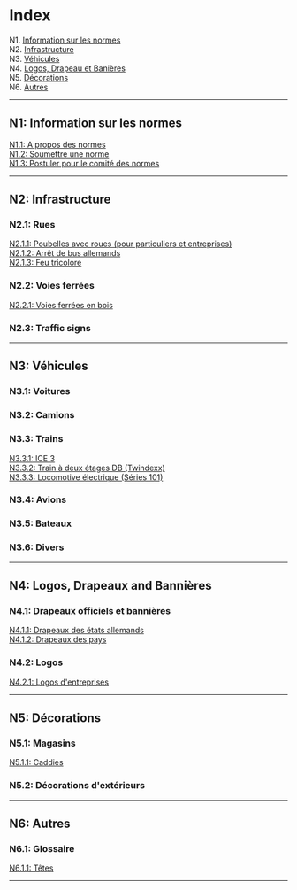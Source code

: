 # Index

N1. [Information sur les normes](#n1-information-sur-les-normes) <br/>
N2. [Infrastructure](#n2-infrastructure) <br/>
N3. [Véhicules](#n3-véhicules) <br/>
N4. [Logos, Drapeau et Banières](#n4-logos-drapeaux-et-banières) <br/>
N5. [Décorations](#n5-décorations) <br/>
N6. [Autres](#n6-autres)

***

## N1: Information sur les normes

[N1.1: A propos des normes](/BTEN/FR/N1/1) <br/>
[N1.2: Soumettre une norme](/BTEN/FR/N1/2) <br/>
[N1.3: Postuler pour le comité des normes](/BTEN/FR/N1/3)

***

## N2: Infrastructure
### N2.1: Rues
[N2.1.1: Poubelles avec roues (pour particuliers et entreprises)](/BTEN/FR/N2/1/1) <br/>
[N2.1.2: Arrêt de bus allemands](/BTEN/FR/N2/1/2) <br/>
[N2.1.3: Feu tricolore](/BTEN/FR/N2/1/3)
### N2.2: Voies ferrées
[N2.2.1: Voies ferrées en bois](/BTEN/FR/N2/2/1)
### N2.3: Traffic signs

***

## N3: Véhicules
### N3.1: Voitures
### N3.2: Camions
### N3.3: Trains
[N3.3.1: ICE 3](/BTEN/FR/N3/3/1) <br/>
[N3.3.2: Train à deux étages DB (Twindexx)](/BTEN/FR/N3/3/2) <br/>
[N3.3.3: Locomotive électrique (Séries 101)](/BTEN/FR/N3/3/3)
### N3.4: Avions
### N3.5: Bateaux
### N3.6: Divers

***

## N4: Logos, Drapeaux and Bannières
### N4.1: Drapeaux officiels et bannières
[N4.1.1: Drapeaux des états allemands](/BTEN/FR/N4/1/1) <br/>
[N4.1.2: Drapeaux des pays](/BTEN/FR/N4/1/2) <br/>
### N4.2: Logos
[N4.2.1: Logos d'entreprises](/BTEN/FR/N4/2/1)

***

## N5: Décorations
### N5.1: Magasins
[N5.1.1: Caddies](/BTEN/FR/N5/1/1)
### N5.2: Décorations d'extérieurs

***

## N6: Autres
### N6.1: Glossaire
[N6.1.1: Têtes](/BTEN/FR/N6/1/1)

***
